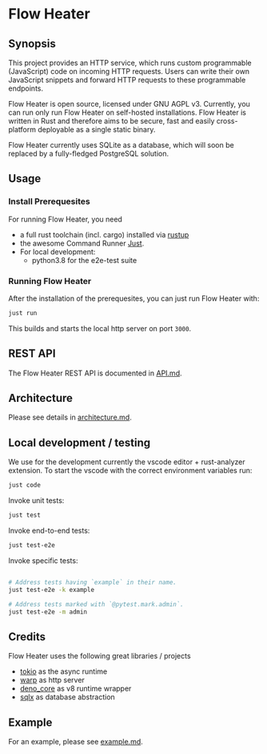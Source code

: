 # Flow Heater

## Synopsis
This project provides an HTTP service, which runs custom programmable (JavaScript) code on incoming HTTP requests.
Users can write their own JavaScript snippets and forward HTTP requests to these programmable endpoints. 

Flow Heater is open source, licensed under GNU AGPL v3. Currently, you can run only run Flow Heater on self-hosted installations. Flow Heater is written in Rust and therefore aims to be secure, fast and easily cross-platform deployable as a single static binary. 

Flow Heater currently uses SQLite as a database, which will soon be replaced by a fully-fledged PostgreSQL solution.

## Usage
### Install Prerequesites
For running Flow Heater, you need 
- a full rust toolchain (incl. cargo) installed via [rustup](https://rustup.rs/)
- the awesome Command Runner [Just](https://github.com/casey/just#installation).
- For local development:
  - python3.8 for the e2e-test suite

### Running Flow Heater
After the installation of the prerequesites, you can just run Flow Heater with:
```bash
just run
```

This builds and starts the local http server on port `3000`.

## REST API
The Flow Heater REST API is documented in [API.md](fh-http/API.md).

## Architecture
Please see details in [architecture.md](docs/architecture.md).

## Local development / testing
We use for the development currently the vscode editor + rust-analyzer extension. To start the vscode with the correct environment variables run:
```bash
just code
```

Invoke unit tests:
```bash
just test
```

Invoke end-to-end tests:
```bash
just test-e2e
```

Invoke specific tests:
```bash

# Address tests having `example` in their name.
just test-e2e -k example

# Address tests marked with `@pytest.mark.admin`.
just test-e2e -m admin
```

## Credits
Flow Heater uses the following great libraries / projects
- [tokio](https://tokio.rs/) as the async runtime
- [warp](https://github.com/seanmonstar/warp) as http server
- [deno_core](https://github.com/denoland/deno) as v8 runtime wrapper
- [sqlx](https://github.com/launchbadge/sqlx) as database abstraction

## Example
For an example, please see [example.md](docs/example.md).